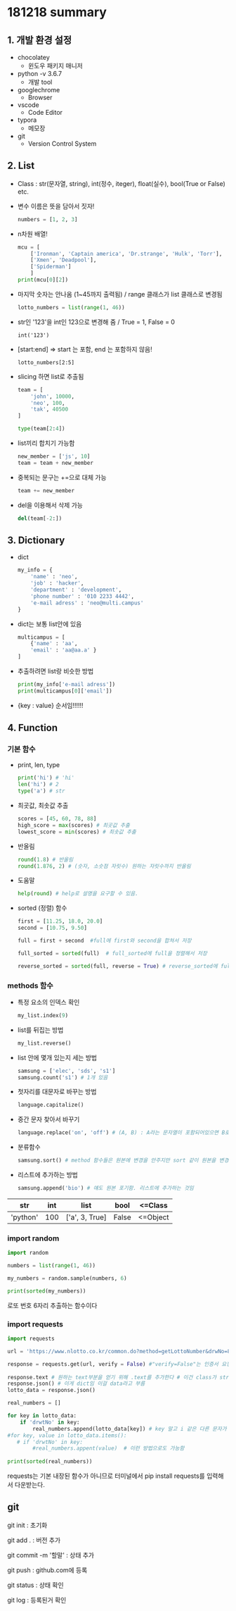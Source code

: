 # 181218 summary

## 1. 개발 환경 설정

* chocolatey
  * 윈도우 패키지 매니저
* python -v 3.6.7
  * 개발 tool
* googlechrome
  * Browser
* vscode
  * Code Editor
* typora
  * 메모장
* git
  * Version Control System

## 2. List

* Class : str(문자열, string), int(정수, iteger), float(실수), bool(True or False) etc.

* 변수 이름은 뜻을 담아서 짓자!	

  ```python
  numbers = [1, 2, 3]
  ```

* n차원 배열!

  ```python
  mcu = [
      ['Ironman', 'Captain america', 'Dr.strange', 'Hulk', 'Torr'], 
      ['Xmen', 'Deadpool'], 
      ['Spiderman']
      ]
  print(mcu[0][2])
  ```

* 마지막 숫자는 안나옴 (1~45까지 출력됨) / range 클래스가 list 클래스로 변경됨

  ```python
  lotto_numbers = list(range(1, 46))
  ```

* str인 '123'을 int인 123으로 변경해 줌 / True = 1, False = 0

  ```
  int('123')
  ```

* [start:end] => start 는 포함, end 는 포함하지 않음!

  ```
  lotto_numbers[2:5]
  ```

* slicing 하면 list로 추출됨

  ```python
  team = [
      'john', 10000,
      'neo', 100,
      'tak', 40500
  ]
  
  type(team[2:4])
  ```

* list끼리 합치기 가능함

  ```python
  new_member = ['js', 10]
  team = team + new_member
  ```

* 중복되는 문구는 +=으로 대체 가능

  ```python
  team += new_member
  ```

* del을 이용해서 삭제 가능

  ```python
  del(team[-2:])
  ```


## 3. Dictionary

* dict

  ```python
  my_info = {
      'name' : 'neo', 
      'job' : 'hacker',
      'department' : 'development',
      'phone number' : '010 2233 4442',
      'e-mail adress' : 'neo@multi.campus'
  }
  ```

* dict는 보통 list안에 있음

  ```python
  multicampus = [
      {'name' : 'aa',
      'email' : 'aa@aa.a' }
  ]
  ```

* 추출하려면 list랑 비슷한 방법

  ```python
  print(my_info['e-mail adress'])
  print(multicampus[0]['email'])
  ```

* {key : value} 순서임!!!!!!

## 4. Function

### 기본 함수

* print, len, type

  ```python
  print('hi') # 'hi'
  len('hi') # 2
  type('a') # str
  ```

* 최곳값, 최솟값 추출

  ```python
  scores = [45, 60, 78, 88]
  high_score = max(scores) # 최곳값 추출
  lowest_score = min(scores) # 최솟값 추출
  ```

* 반올림

  ```python
  round(1.8) # 반올림
  round(1.876, 2) # (숫자, 소숫점 자릿수) 원하는 자릿수까지 반올림
  ```

* 도움말

  ```python
  help(round) # help로 설명을 요구할 수 있음.
  ```


* sorted (정렬) 함수

  ```python
  first = [11.25, 18.0, 20.0]
  second = [10.75, 9.50] 
  
  full = first + second  #full에 first와 second을 합쳐서 저장
  
  full_sorted = sorted(full)  # full_sorted에 full을 정렬해서 저장
  
  reverse_sorted = sorted(full, reverse = True) # reverse_sorted에 full을 내림차순으로 정렬해서 저장
  ```

### methods 함수

* 특정 요소의 인덱스 확인

  ``` python
  my_list.index(9)
  ```


* list를 뒤집는 방법

  ``` python
  my_list.reverse()
  ```

* list  안에 몇개 있는지 세는 방법

  ```python
  samsung = ['elec', 'sds', 's1']
  samsung.count('s1') # 1개 있음
  ```

* 첫자리를 대문자로 바꾸는 방법

  ```python
  language.capitalize()
  ```

* 중간 문자 찾아서 바꾸기

  ```python
  language.replace('on', 'off') # (A, B) : A라는 문자열이 포함되어있으면 B로 변경함
  ```

* 분류함수 

  ```python
  samsung.sort() # method 함수들은 원본에 변경을 안주지만 sort 같이 원본을 변경하는 함수도 존재함
  ```

* 리스트에 추가하는 방법 

  ```python
  samsung.append('bio') # 얘도 원본 포기함. 리스트에 추가하는 것임
  ```


| str      | int  | list           | bool  | <=Class  |
| -------- | ---- | -------------- | ----- | -------- |
| 'python' | 100  | ['a', 3, True] | False | <=Object |



### import random

```python
import random

numbers = list(range(1, 46))

my_numbers = random.sample(numbers, 6)

print(sorted(my_numbers))
```

로또 번호 6자리 추출하는 함수이다



### import requests

```python
import requests

url = 'https://www.nlotto.co.kr/common.do?method=getLottoNumber&drwNo=837'

response = requests.get(url, verify = False) #"verify=False"는 인증서 요청하지 않음을 위해 삽입한 부분이다.
 
response.text # 원하는 text부분을 얻기 위해 .text를 추가한다 # 이건 class가 str임
response.json() # 이게 dict임 이걸 data라고 부름
lotto_data = response.json()

real_numbers = []

for key in lotto_data:
    if 'drwtNo' in key:
        real_numbers.append(lotto_data[key]) # key 말고 i 같은 다른 문자가 와도 됨
#for key, value in lotto_data.items():
   # if 'drwtNo' in key:
        #real_numbers.appent(value)  # 이런 방법으로도 가능함
        
print(sorted(real_numbers))
```

requests는 기본 내장된 함수가 아니므로 터미널에서 pip install requests를 입력해서 다운받는다.

## git

git init : 초기화

git add . : 버전 추가

git commit -m '할말' : 상태 추가

git push : github.com에 등록

git status : 상태 확인

git log : 등록된거 확인